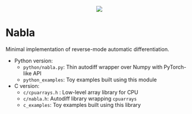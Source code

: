 <p align="center">
  <img src="https://raw.githubusercontent.com/cnmy-ro/nabla/upgrade/docs/logo2.png">
</p>


# Nabla

Minimal implementation of reverse-mode automatic differentiation.

- Python version:
	- `python/nabla.py`: Thin autodiff wrapper over Numpy with PyTorch-like API
	- `python_examples`: Toy examples built using this module
- C version:
	- `c/cpuarrays.h` : Low-level array library for CPU
	- `c/nabla.h`: Autodiff library wrapping `cpuarrays`
	- `c_examples`: Toy examples built using this library
